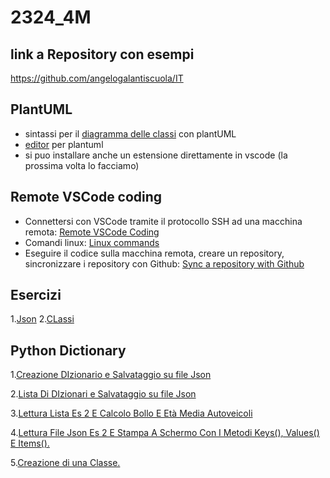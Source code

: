 # 2324_4M

## link a Repository con esempi
https://github.com/angelogalantiscuola/IT

## PlantUML
- sintassi per il [diagramma delle classi](https://plantuml.com/class-diagram) con plantUML
- [editor](http://www.plantuml.com/plantuml/uml/SyfFKj2rKt3CoKnELR1Io4ZDoSa70000) per plantuml
- si puo installare anche un estensione direttamente in vscode (la prossima volta lo facciamo)

## Remote VSCode coding
- Connettersi con VSCode tramite il protocollo SSH ad una macchina remota:
[Remote VSCode Coding](https://docs.google.com/document/d/1Hj421cgJWSpHDKt7EvSvzY98OCbt7lCXVqEd5uTHEic/edit?usp=sharing)
- Comandi linux:
[Linux commands](https://docs.google.com/document/d/1u4588J1EoBhTUW47ElZJBVZg-SvuUbf_xVKA3qQOmyI/edit?usp=sharing)
- Eseguire il codice sulla macchina remota, creare un repository, sincronizzare i repository con Github:
[Sync a repository with Github](https://docs.google.com/document/d/1VSPMp390ovSXxyrg4O-Z2Uw_wgZ9vl-5woab78Ub05A/edit?usp=sharing)
## Esercizi
1.[Json](https://github.com/angelogalantiscuola/2324_4M/tree/main/1_json_dizionari)
2.[CLassi](https://github.com/angelogalantiscuola/2324_4M/tree/main/2_classi)
## Python Dictionary 
1.[Creazione DIzionario e Salvataggio su file Json](https://github.com/angelogalantiscuola/2324_4M/blob/3b08396c771f7f3818d1fe725b64fc011049b71e/esercizio_001.py)

2.[Lista Di DIzionari e Salvataggio su file Json](https://github.com/angelogalantiscuola/2324_4M/blob/96fa2d7c9e11a45dfced0d46cabbe8716ef6a557/1_json_dizionari/esercizio_002.py)

3.[Lettura Lista Es 2 E Calcolo Bollo  E Età Media Autoveicoli](https://github.com/angelogalantiscuola/2324_4M/blob/a34f071156598069097056e10a463ab9f51a01ae/esercizio_003.py.py)

4.[Lettura File Json Es 2 E Stampa A Schermo Con I Metodi Keys(), Values() E Items().](https://github.com/angelogalantiscuola/2324_4M/blob/b3642133274d422ca4acbd838ac9dd2f155b60bb/2_json_dizionari/esecizio_004.py)

5.[Creazione di una Classe.](https://github.com/angelogalantiscuola/2324_4M/blob/main/2_classi/esercizio_007.py)
